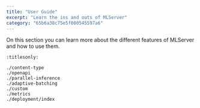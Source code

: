 ```yaml
---
title: "User Guide"
excerpt: "Learn the ins and outs of MLServer"
category: "65b6a38c75e5f000545597a6"
---
```


On this section you can learn more about the different features of MLServer and
how to use them.

```{toctree}
:titlesonly:

./content-type
./openapi
./parallel-inference
./adaptive-batching
./custom
./metrics
./deployment/index
```
